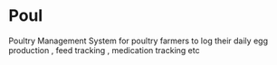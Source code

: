 # Poul
Poultry Management System for poultry farmers to log their daily egg production , feed tracking , medication tracking etc

